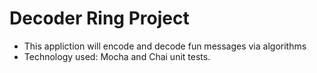 # Decoder Ring Project
* This appliction will encode and decode fun messages via algorithms
* Technology used: Mocha and Chai unit tests. 

